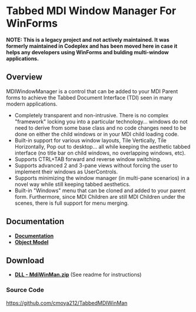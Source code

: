 # Tabbed MDI Window Manager For WinForms
**NOTE: This is a legacy project and not actively maintained. It was formerly maintained in Codeplex and has been moved here in case it helps any developers using WinForms and bulding multi-window applications.**
## Overview
MDIWindowManager is a control that can be added to your MDI Parent forms to achieve the Tabbed Document Interface (TDI) seen in many modern applications.
- Completely transparent and non-intrusive. There is no complex "framework" locking you into a particular technology... windows do not need to derive from some base class and no code changes need to be done on either the child windows or in your MDI child loading code.
- Built-in support for various window layouts, Tile Vertically, Tile Horizontally, Pop out to desktop... all while keeping the aesthetic tabbed interface (no title bar on child windows, no overlapping windows, etc).
- Supports CTRL+TAB forward and reverse window switching.
- Supports advanced 2 and 3-pane views without forcing the user to implement their windows as UserControls.
- Supports minimizing the window manager (in multi-pane scenarios) in a novel way while still keeping tabbed aesthetics.
- Built-in "Windows" menu that can be cloned and added to your parent form. Furthermore, since MDI Children are still MDI Children under the scenes, there is full support for menu merging.
## Documentation
- **[Documentation](https://1drv.ms/w/s!AtUuwRmVvmd4g75JxWunqL6y38xnNQ?e=xM7Iac)**
- **[Object Model](http://www.simonaplanner.com/cflashSoft/progs/mdiwinman/Doc/)**
## Download
- **[DLL - MdiWinMan.zip](http://www.simonaplanner.com/cflashSoft/progs/mdiwinman/)**
(See readme for instructions)
### Source Code
https://github.com/cmoya212/TabbedMDIWinMan